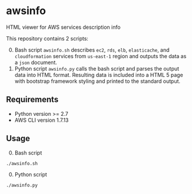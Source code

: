# awsinfo
HTML viewer for AWS services description info

This repository contains 2 scripts:

0. Bash script `awsinfo.sh` describes `ec2`, `rds`, `elb`, `elasticache`, and `cloudformation` services from `us-east-1` region and outputs the data as a `json` document.
0. Python script `awsinfo.py` calls the bash script and parses the output data into HTML format. Resulting data is included into a HTML 5 page with bootstrap framework styling and printed to the standard output.

Requirements
------------

* Python version >= 2.7
* AWS CLI version 1.7.13

Usage
-----

0. Bash script
```
./awsinfo.sh
```

0. Python script
```
./awsinfo.py
```
